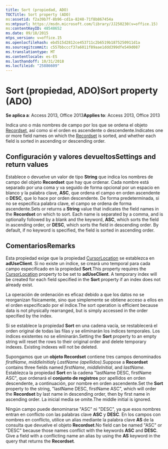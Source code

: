 ```yaml
---
title: Sort (propiedad, ADO)
TOCTitle: Sort property (ADO)
ms:assetid: f2a39b7f-8b96-cd1a-8248-71f8b867454a
ms:mtpsurl: https://msdn.microsoft.com/library/JJ250230(v=office.15)
ms:contentKeyID: 48548652
ms.date: 09/18/2015
mtps_version: v=office.15
ms.openlocfilehash: ebd515d2812ce453711c2b6519b1875250911d1a
ms.sourcegitcommit: c557bbcccf37a6011f89aae1ddd399dfe549d087
ms.translationtype: MT
ms.contentlocale: es-ES
ms.lasthandoff: 10/31/2018
ms.locfileid: "25886609"
---
```

# <a name="sort-property-ado"></a><span data-ttu-id="dc6b1-102">Sort (propiedad, ADO)</span><span class="sxs-lookup"><span data-stu-id="dc6b1-102">Sort property (ADO)</span></span>


<span data-ttu-id="dc6b1-103">**Se aplica a**: Access 2013, Office 2013</span><span class="sxs-lookup"><span data-stu-id="dc6b1-103">**Applies to**: Access 2013, Office 2013</span></span>

<span data-ttu-id="dc6b1-104">Indica uno o más nombres de campo por los que se ordena el objeto [Recordset](recordset-object-ado.md), así como si el orden es ascendente o descendente.</span><span class="sxs-lookup"><span data-stu-id="dc6b1-104">Indicates one or more field names on which the [Recordset](recordset-object-ado.md) is sorted, and whether each field is sorted in ascending or descending order.</span></span>

## <a name="settings-and-return-values"></a><span data-ttu-id="dc6b1-105">Configuración y valores devueltos</span><span class="sxs-lookup"><span data-stu-id="dc6b1-105">Settings and return values</span></span>

<span data-ttu-id="dc6b1-p101">Establece o devuelve un valor de tipo **String** que indica los nombres de campo del objeto **Recordset** que hay que ordenar. Cada nombre está separado por una coma y va seguido de forma opcional por un espacio en blanco y la palabra clave, **ASC**, que ordena el campo en orden ascendente o **DESC**, que lo hace por orden descendente. De forma predeterminada, si no se especifica palabra clave, el campo se ordena de forma ascendente.</span><span class="sxs-lookup"><span data-stu-id="dc6b1-p101">Sets or returns a **String** value that indicates the field names in the **Recordset** on which to sort. Each name is separated by a comma, and is optionally followed by a blank and the keyword, **ASC**, which sorts the field in ascending order, or **DESC**, which sorts the field in descending order. By default, if no keyword is specified, the field is sorted in ascending order.</span></span>

## <a name="remarks"></a><span data-ttu-id="dc6b1-109">Comentarios</span><span class="sxs-lookup"><span data-stu-id="dc6b1-109">Remarks</span></span>

<span data-ttu-id="dc6b1-p102">Esta propiedad exige que la propiedad [CursorLocation](cursorlocation-property-ado.md) se establezca en **adUseClient**. Si no existe un índice, se creará uno temporal para cada campo especificado en la propiedad **Sort**.</span><span class="sxs-lookup"><span data-stu-id="dc6b1-p102">This property requires the [CursorLocation](cursorlocation-property-ado.md) property to be set to **adUseClient**. A temporary index will be created for each field specified in the **Sort** property if an index does not already exist.</span></span>

<span data-ttu-id="dc6b1-112">La operación de ordenación es eficaz debido a que los datos no se reorganizan físicamente, sino que simplemente se obtiene acceso a ellos en el orden especificado por el índice.</span><span class="sxs-lookup"><span data-stu-id="dc6b1-112">The sort operation is efficient because data is not physically rearranged, but is simply accessed in the order specified by the index.</span></span>

<span data-ttu-id="dc6b1-p103">Si se establece la propiedad **Sort** en una cadena vacía, se restablecerá el orden original de todas las filas y se eliminarán los índices temporales. Los índices existentes no se eliminarán.</span><span class="sxs-lookup"><span data-stu-id="dc6b1-p103">Setting the **Sort** property to an empty string will reset the rows to their original order and delete temporary indexes. Existing indexes will not be deleted.</span></span>

<span data-ttu-id="dc6b1-115">Supongamos que un **objeto Recordset** contiene tres campos denominados *firstName*, *middleInitial*y *LastName (apellidos)*.</span><span class="sxs-lookup"><span data-stu-id="dc6b1-115">Suppose a **Recordset** contains three fields named *firstName*, *middleInitial*, and *lastName*.</span></span> <span data-ttu-id="dc6b1-116">Establezca la propiedad **Sort** en la cadena "lastName DESC, firstName ASC", que ordenará el **conjunto de registros** por apellidos en orden descendente, a continuación, por nombre en orden ascendente.</span><span class="sxs-lookup"><span data-stu-id="dc6b1-116">Set the **Sort** property to the string, "lastName DESC, firstName ASC", which will order the **Recordset** by last name in descending order, then by first name in ascending order.</span></span> <span data-ttu-id="dc6b1-117">La inicial media se omite.</span><span class="sxs-lookup"><span data-stu-id="dc6b1-117">The middle initial is ignored.</span></span>

<span data-ttu-id="dc6b1-p105">Ningún campo puede denominarse "ASC" ni "DESC", ya que esos nombres entran en conflicto con las palabras clave **ASC** y **DESC**. En los campos con nombres en conflicto, utilice un alias mediante la palabra clave **AS** de la consulta que devuelve el objeto **Recordset**.</span><span class="sxs-lookup"><span data-stu-id="dc6b1-p105">No field can be named "ASC" or "DESC" because those names conflict with the keywords **ASC** and **DESC**. Give a field with a conflicting name an alias by using the **AS** keyword in the query that returns the **Recordset**.</span></span>

